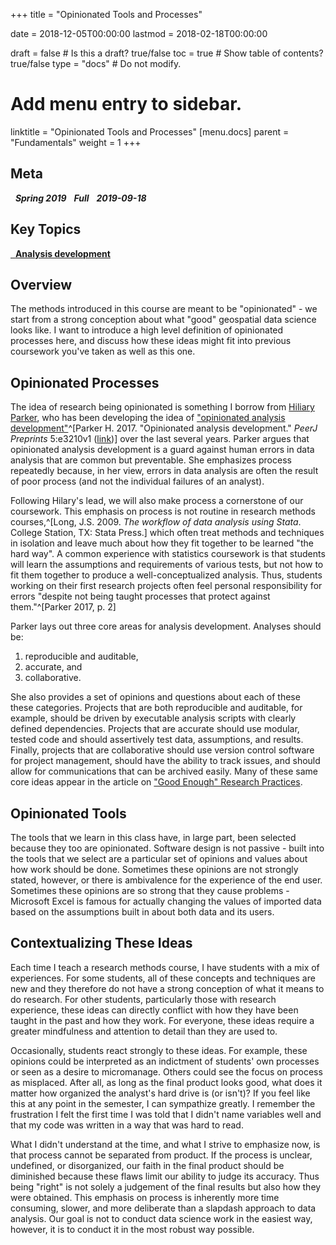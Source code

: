 +++
title = "Opinionated Tools and Processes"

date = 2018-12-05T00:00:00
lastmod = 2018-02-18T00:00:00

draft = false  # Is this a draft? true/false
toc = true  # Show table of contents? true/false
type = "docs"  # Do not modify.

# Add menu entry to sidebar.
linktitle = "Opinionated Tools and Processes"
[menu.docs]
  parent = "Fundamentals"
  weight = 1
+++

## Meta 
<i class="meta-badge semester-sp19"><i class="far fa-calendar-alt fa-lg"></i>&nbsp; **Spring 2019** </i> 
<i class="meta-badge progress-full"><i class="fas fa-tasks fa-lg"></i>&nbsp; **Full** </i> 
<i class="meta-badge progress-update"><i class="far fa-clock fa-lg"></i>&nbsp; **2019-09-18** </i>

## Key Topics
<a class="meta-badge keyword" href="/docs/topic-index/#a-d"><i class="fas fa-tags fa-lg"></i>&nbsp; **Analysis development**</a>

## Overview
The methods introduced in this course are meant to be "opinionated" - we start from a strong conception about what "good" geospatial data science looks like. I want to introduce a high level definition of opinionated processes here, and discuss how these ideas might fit into previous coursework you've taken as well as this one.

## Opinionated Processes
The idea of research being opinionated is something I borrow from [Hiliary Parker](https://twitter.com/hspter), who has been developing the idea of ["opinionated analysis development"](https://peerj.com/preprints/3210/)^[Parker H. 2017. "Opinionated analysis development." *PeerJ Preprints* 5:e3210v1 ([link](https://doi.org/10.7287/peerj.preprints.3210v1))] over the last several years. Parker argues that opinionated analysis development is a guard against human errors in data analysis that are common but preventable. She emphasizes process repeatedly because, in her view, errors in data analysis are often the result of poor process (and not the individual failures of an analyst). 

Following Hilary's lead, we will also make process a cornerstone of our coursework. This emphasis on process is not routine in research methods courses,^[Long, J.S. 2009. *The workflow of data analysis using Stata*. College Station, TX: Stata Press.] which often treat methods and techniques in isolation and leave much about how they fit together to be learned "the hard way". A common experience with statistics coursework is that students will learn the assumptions and requirements of various tests, but not how to fit them together to produce a well-conceptualized analysis. Thus, students working on their first research projects often feel personal responsibility for errors "despite not being taught processes that protect against them."^[Parker 2017, p. 2]

Parker lays out three core areas for analysis development. Analyses should be:

1. reproducible and auditable, 
2. accurate, and 
3. collaborative. 

She also provides a set of opinions and questions about each of these these categories. Projects that are both reproducible and auditable, for example, should be driven by executable analysis scripts with clearly defined dependencies. Projects that are accurate should use modular, tested code and should assertively test data, assumptions, and results. Finally, projects that are collaborative should use version control software for project management, should have the ability to track issues, and should allow for communications that can be archived easily. Many of these same core ideas appear in the article on ["Good Enough" Research Practices](/docs/good-enough-practices).

## Opinionated Tools
The tools that we learn in this class have, in large part, been selected because they too are opinionated. Software design is not passive - built into the tools that we select are a particular set of opinions and values about how work should be done. Sometimes these opinions are not strongly stated, however, or there is ambivalence for the experience of the end user. Sometimes these opinions are so strong that they cause problems - Microsoft Excel is famous for actually changing the values of imported data based on the assumptions built in about both data and its users.

## Contextualizing These Ideas
Each time I teach a research methods course, I have students with a mix of experiences. For some students, all of these concepts and techniques are new and they therefore do not have a strong conception of what it means to do research. For other students, particularly those with research experience, these ideas can directly conflict with how they have been taught in the past and how they work. For everyone, these ideas require a greater mindfulness and attention to detail than they are used to. 

Occasionally, students react strongly to these ideas. For example, these opinions could be interpreted as an indictment of students' own processes or seen as a desire to micromanage. Others could see the focus on process as misplaced. After all, as long as the final product looks good, what does it matter how organized the analyst's hard drive is (or isn't)? If you feel like this at any point in the semester, I can sympathize greatly. I remember the frustration I felt the first time I was told that I didn't name variables well and that my code was written in a way that was hard to read. 

What I didn't understand at the time, and what I strive to emphasize now, is that process cannot be separated from product. If the process is unclear, undefined, or disorganized, our faith in the final product should be diminished because these flaws limit our ability to judge its accuracy. Thus being "right" is not solely a judgement of the final results but also how they were obtained. This emphasis on process is inherently more time consuming, slower, and more deliberate than a slapdash approach to data analysis. Our goal is not to conduct data science work in the easiest way, however, it is to conduct it in the most robust way possible.
